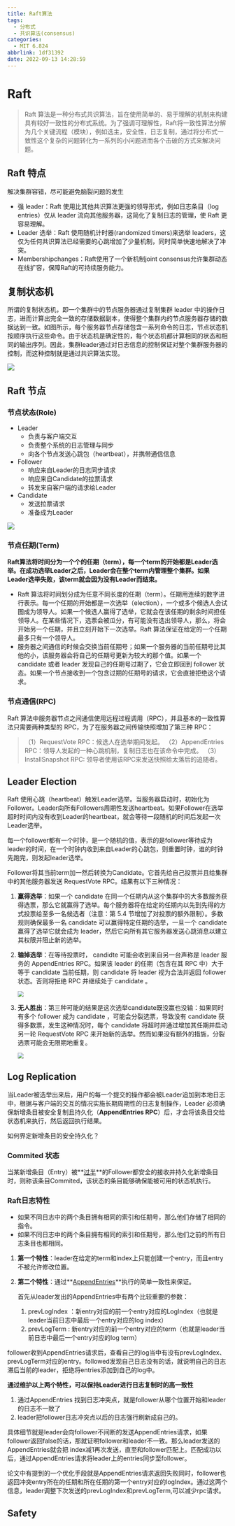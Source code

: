 ```yaml
---
title: Raft算法
tags:
  - 分布式
  - 共识算法(consensus)
categories:
  - MIT 6.824
abbrlink: 1df31392
date: 2022-09-13 14:28:59
---
```


# Raft

>   Raft 算法是一种分布式共识算法，旨在使用简单的、易于理解的机制来构建具有较好一致性的分布式系统。为了强调可理解性，Raft将一致性算法分解为几个关键流程（模块），例如选主，安全性，日志复制，通过将分布式一致性这个复杂的问题转化为一系列的小问题进而各个击破的方式来解决问题。

## Raft 特点

解决集群容错，尽可能避免脑裂问题的发生

+   强 leader：Raft 使用比其他共识算法更强的领导形式，例如日志条目（log entries）仅从 leader 流向其他服务器，这简化了复制日志的管理，使 Raft 更容易理解。
+   Leader 选举：Raft 使用随机计时器(randomized timers)来选举 leaders，这仅为任何共识算法已经需要的心跳增加了少量机制，同时简单快速地解决了冲突。
+   Membershipchanges：Raft使用了一个新机制joint consensus允许集群动态在线扩容，保障Raft的可持续服务能力。

## 复制状态机

所谓的复制状态机，即一个集群中的节点服务器通过复制集群 leader 中的操作日志，进而计算出完全一致的存储数据副本，使得整个集群内的节点服务器存储的数据达到一致。如图所示，每个服务器节点存储包含一系列命令的日志，节点状态机按顺序执行这些命令。由于状态机是确定性的，每个状态机都计算相同的状态和相同的输出序列。因此，集群leader通过对日志信息的控制保证对整个集群服务器的控制，而这种控制就是通过共识算法实现。

![](Raft算法/fm.png)



## Raft 节点

### 节点状态(Role)

+   Leader
    +   负责与客户端交互
    +   负责整个系统的日志管理与同步
    +   向各个节点发送心跳包（heartbeat），并携带通信信息
+   Follower
    +   响应来自Leader的日志同步请求
    +   响应来自Candidate的拉票请求
    +   转发来自客户端的请求给Leader
+   Candidate
    +   发送拉票请求
    +   准备成为Leader

![](Raft算法/role.jpg)

### 节点任期(Term)

**Raft算法将时间分为一个个的任期（term），每一个term的开始都是Leader选举。在成功选举Leader之后，Leader会在整个term内管理整个集群。如果Leader选举失败，该term就会因为没有Leader而结束。**

+   Raft 算法将时间划分成为任意不同长度的任期（term）。任期用连续的数字进行表示。每一个任期的开始都是一次选举（election），一个或多个候选人会试图成为领导人。如果一个候选人赢得了选举，它就会在该任期的剩余时间担任领导人。在某些情况下，选票会被瓜分，有可能没有选出领导人，那么，将会开始另一个任期，并且立刻开始下一次选举。Raft 算法保证在给定的一个任期最多只有一个领导人。
+   服务器之间通信的时候会交换当前任期号；如果一个服务器的当前任期号比其他的小，该服务器会将自己的任期号更新为较大的那个值。如果一个 candidate 或者 leader 发现自己的任期号过期了，它会立即回到 follower 状态。如果一个节点接收到一个包含过期的任期号的请求，它会直接拒绝这个请求。

### 节点通信(RPC)

Raft 算法中服务器节点之间通信使用远程过程调用（RPC），并且基本的一致性算法只需要两种类型的 RPC，为了在服务器之间传输快照增加了第三种 RPC：

>   （1）RequestVote RPC：候选人在选举期间发起。
>   （2）AppendEntries RPC：领导人发起的一种心跳机制，复制日志也在该命令中完成。
>   （3）InstallSnapshot RPC: 领导者使用该RPC来发送快照给太落后的追随者。



## Leader Election

Raft 使用心跳（heartbeat）触发Leader选举。当服务器启动时，初始化为Follower。Leader向所有Followers周期性发送heartbeat。如果Follower在选举超时时间内没有收到Leader的heartbeat，就会等待一段随机的时间后发起一次Leader选举。

每一个follower都有一个时钟，是一个随机的值，表示的是follower等待成为leader的时间，在一个时钟内收到来自Leader的心跳包，则重置时钟，谁的时钟先跑完，则发起leader选举。

Follower将其当前term加一然后转换为Candidate。它首先给自己投票并且给集群中的其他服务器发送 RequestVote RPC。结果有以下三种情况：

1.   **赢得选举**：如果一个 candidate 在同一个任期内从这个集群中的大多数服务获得选票，那么它就赢得了选举。每个服务器将在给定的任期内以先到先得的方式投票给至多一名候选者（注意：第 5.4 节增加了对投票的额外限制）。多数规则确保最多一名 candidate 可以赢得特定任期的选举，一旦一个 candidate 赢得了选举它就会成为 leader，然后它向所有其它服务器发送心跳消息以建立其权限并阻止新的选举。

2.   **输掉选举**：在等待投票时， candidte 可能会收到来自另一台声称是 leader 服务的 AppendEntries RPC。如果该 leader 的任期（包含在其 RPC 中）大于等于 candidate 当前任期，则 candidate 将 leader 视为合法并返回 follower 状态。否则将拒绝 RPC 并继续处于 candidate 。

     <img src="Raft算法/voting.png" style="zoom:80%;" />

3.   **无人胜出**：第三种可能的结果是这次选举candidate既没赢也没输：如果同时有多个 follower 成为 candidate ，可能会分裂选票，导致没有 candidate 获得多数票，发生这种情况时，每个 candidate 将超时并通过增加其任期并启动另一轮 RequestVote RPC 来开始新的选举。然而如果没有额外的措施，分裂选票可能会无限期地重复。

     <img src="Raft算法\votin_fail.png" style="zoom:80%;" />



## Log Replication

当Leader被选举出来后，用户的每一个提交的操作都会被Leader追加到本地日志中，根据与客户端的交互的情况实施长期周期性的日志复制操作，Leader 必须确保新增条目被安全复制且持久化（**AppendEntries RPC**）后，才会将该条目交给状态机来执行，然后返回执行结果。

如何界定新增条目的安全持久化？

### Commited 状态

当某新增条目（Entry）被**<u>过半</u>**的Follower都安全的接收并持久化新增条目时，则称该条目Commited，该状态的条目能够确保能被可用的状态机执行。

### Raft日志特性

-   如果不同日志中的两个条目拥有相同的索引和任期号，那么他们存储了相同的指令。
-   如果不同日志中的两个条目拥有相同的索引和任期号，那么他们之前的所有日志条目也都相同。

1.   **第一个特性**：leader在给定的term和index上只能创建一个entry，而且entry不被允许修改位置。

2.   **第二个特性**：通过**<u>AppendEntries</u>**执行的简单一致性来保证。

     首先从leader发出的AppendEntries中有两个比较重要的参数：

     1.   prevLogIndex ：新entry对应的前一个entry对应的LogIndex（也就是leader当前日志中最后一个entry对应的log index）
     2.   prevLogTerm : 新entry对应的前一个entry对应的term（也就是leader当前日志中最后一个entry对应的log term）

follower收到AppendEntries请求后，查看自己的log当中有没有prevLogIndex、prevLogTerm对应的entry。followed发现自己日志没有的话，就说明自己的日志滞后当前的leader，拒绝将entries添加到自己的log中。

**通过维护以上两个特性，可以保持Leader进行日志复制时的高一致性**

1.   通过AppendEntries 找到日志冲突点，就是follower从哪个位置开始和leader的日志不一致了
2.   leader把follower日志冲突点以后的日志强行刷新成自己的。

具体细节就是leader会向follower不间断的发送AppendEntries请求，如果follower返回false的话，那就证明follower和leader不一致。那么leader发送的AppendEntries就会把 index减1再次发送，直至和follower匹配上。匹配成功以后，通过AppendEntries请求将leader上的entries同步至follower。

论文中有提到的一个优化手段就是AppendEntries请求返回失败同时，follower也返回冲突entry所在的任期和所在任期的第一个entry对应的logIndex。通过这两个信息，leader调整下次发送的prevLogIndex和prevLogTerm,可以减少rpc请求。



## Safety

